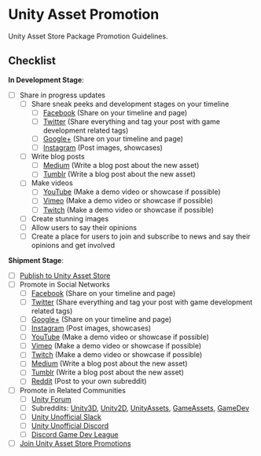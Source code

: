 # Unity Asset Promotion

Unity Asset Store Package Promotion Guidelines.

## Checklist

**In Development Stage**:

- [ ] Share in progress updates
  - [ ] Share sneak peeks and development stages on your timeline
    - [ ] [Facebook](https://facebook.com) (Share on your timeline and page)
    - [ ] [Twitter](https://twitter.com) (Share everything and tag your post with game development related tags)
    - [ ] [Google+](https://plus.google.com) (Share on your timeline and page)
    - [ ] [Instagram](https://instagram.com) (Post images, showcases)
  - [ ] Write blog posts
    - [ ] [Medium](https://medium.com) (Write a blog post about the new asset)
    - [ ] [Tumblr](https://tumblr.com) (Write a blog post about the new asset)
  - [ ] Make videos
    - [ ] [YouTube](https://youtube.com) (Make a demo video or showcase if possible)
    - [ ] [Vimeo](https://vimeo.com) (Make a demo video or showcase if possible)
    - [ ] [Twitch](https://twitch.tv) (Make a demo video or showcase if possible)
  - [ ] Create stunning images
  - [ ] Allow users to say their opinions
  - [ ] Create a place for users to join and subscribe to news and say their opinions and get involved

**Shipment Stage**:

- [ ] [Publish to Unity Asset Store](https://assetstore.unity3d.com)
- [ ] Promote in Social Networks
  - [ ] [Facebook](https://facebook.com) (Share on your timeline and page)
  - [ ] [Twitter](https://twitter.com) (Share everything and tag your post with game development related tags)
  - [ ] [Google+](https://plus.google.com) (Share on your timeline and page)
  - [ ] [Instagram](https://instagram.com) (Post images, showcases)
  - [ ] [YouTube](https://youtube.com) (Make a demo video or showcase if possible)
  - [ ] [Vimeo](https://vimeo.com) (Make a demo video or showcase if possible)
  - [ ] [Twitch](https://twitch.tv) (Make a demo video or showcase if possible)
  - [ ] [Medium](https://medium.com) (Write a blog post about the new asset)
  - [ ] [Tumblr](https://tumblr.com) (Write a blog post about the new asset)
  - [ ] [Reddit](https://reddit.com) (Post to your own subreddit)
- [ ] Promote in Related Communities
  - [ ] [Unity Forum](https://forum.unity3d.com/)
  - [ ] Subreddits: [Unity3D](https://www.reddit.com/r/Unity3D/), [Unity2D](https://www.reddit.com/r/Unity2D/), [UnityAssets](https://www.reddit.com/r/UnityAssets/), [GameAssets](https://www.reddit.com/r/gameassets/), [GameDev](https://www.reddit.com/r/gamedev/)
  - [ ] [Unity Unofficial Slack](https://forum.unity.com/threads/slack-unity-dev-group.313672/)
  - [ ] [Unity Unofficial Discord](https://forum.unity.com/threads/discord-unity-developer-hub.417893/)
  - [ ] [Discord Game Dev League](https://discordapp.com/invite/0TYNJfCU4DcT65E3)
- [ ] [Join Unity Asset Store Promotions](https://docs.unity3d.com/Manual/AssetStorePromotion.html)
